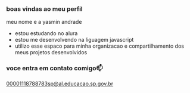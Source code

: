 ### boas vindas ao meu perfil 

meu nome e a yasmin andrade 

- estou estudando no alura 
- estou me desenvolvendo na liguagem javascript
- utilizo esse espaco para minha organizacao e compartilhamento dos meus projetos desenvolvidos

### voce entra em contato comigo📫

00001118788783sp@al.educacao.sp.gov.br
